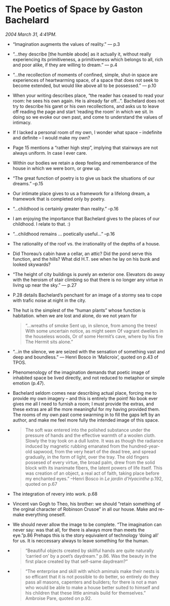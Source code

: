 The Poetics of Space by Gaston Bachelard
========================================

*2004 March 31, 4:41PM.*

* &#8220;Imagination augments the values of reality.&#8221; &#8212; p.3
* &#8220;&#8230;they describe [the humble abode] as it actually it, without really experiencing its primitiveness, a primitiveness which belongs to all, rich and poor alike, if they are willing to dream.&#8221; &#8212; p.4
* &#8220;&#8230;the recollection of moments of confined, simple, shut-in space are experiences of heartwarming space, of a space that does not seek to become extended, but would like above all to be possessed.&#8221; &#8212; p.10
* When your writing describes place, &#8220;the reader has ceased to read your room: he sees his own again. He is already far off&#8230;&#8221;. Bachelard does not try to describe his garet or his own recollections, and asks us to leave off reading the page and start &#8216;reading the room&#8217; in which we sit. In doing so we evoke our own past, and come to understand the values of intimacy.
* If I lacked a personal room of my own, I wonder what space &#8211; indefinite and definite &#8211; I would make my own?
* Page 15 mentions a &#8220;rather high step&#8221;, implying that stairways are not always uniform. In case I ever care.
* Within our bodies we retain a deep feeling and rememberance of the house in which we were born, or grew up.
* &#8220;The great function of poetry is to give us back the situations of our dreams.&#8221; &#8211;p.15
* Our intimate place gives to us a framework for a lifelong dream, a framework that is completed only by poetry.
* &#8220;&#8230;childhood is certainly greater than reality.&#8221; &#8211;p.16
* I am enjoying the importance that Bachelard gives to the places of our childhood. I relate to that. :)
* &#8220;&#8230;childhood remains &#8230; poetically useful&#8230;&#8221; &#8211;p.16
* The rationality of the roof vs. the irrationality of the depths of a house.
* Did Thoreau&#8217;s cabin have a cellar, an attic? Did the pond serve this function, and the hills? What did H.T. see when he lay on his bunk and looked skywards?
* &#8220;The height of city buildings is purely an exterior one. Elevators do away with the heroism of stair climbing so that there is no longer any virtue in living up near the sky.&#8221; &#8212; p.27
* P.28 details Bachelard&#8217;s penchant for an image of a stormy sea to cope with trafic noise at night in the city.
* The hut is the simplest of the &#8220;human plants&#8221; whose function is habitation. when we are lost and alone, do we not yearn for
    > &#8220;&#8230;wreaths of smoke
    > Sent up, in silence, from among the trees!
    > With some uncertain notice, as might seem
    > Of vagrant dwellers in the houseless woods,
    > Or of some Hermit&#8217;s cave, where by his fire
    > The Hermit sits alone.&#8221;

* <quote>&#8220;&#8230;in the silence, we are seized with the sensation of something vast and deep and boundless.&#8221;</quote> &#8212; Henri Bosco in &#8216;Malicroix&#8217;, quoted on p.43 of TPOS.
* Phenomenology of the imagination demands that poetic image of inhabited space be lived directly, and not reduced to metaphor or simple emotion (p.47).
* Bachelard seldom comes near describing actual place, forcing me to provide my own imagery &#8211; and this is entirely the point! No book ever gives me all I need to furnish a room; I must provide the extras, and these extras are all the more meaningful for my having provided them. The rooms of my own past come swarming in to fill the gaps left by an author, and make me feel more fully the intended image of this space.
* > The soft wax entered into the polished substance under the pressure of hands and the effective warmth of a woolen cloth. Slowly the tray took on a dull lustre. It was as though the radiance induced by magnetic rubbing emanated from the hundred-year-old sapwood, from the very heart of the dead tree, and spread gradually, in the form of light, over the tray. The old fingers possesed of every virtue, the broad palm, drew from the solid block with its inanimate fibers, the latent powers of life itself. This was creation of an object, a real act of faith, taking place before my enchanted eyes.&#8221; &#8211;Henri Bosco in _Le jardin d&#8217;Hyacinthe_ p.192, quoted on p.67

* The integration of revery into work. p.68
* Vincent van Gogh to Theo, his brother: we should &#8220;retain something of the orginal character of Robinson Crusoe&#8221; in all our house. Make and re-make everything oneself.
* We should never allow the image to be complete. &#8220;The imagination can never say: was that all, for there is always more than meets the eye.&#8221;p.86 Prehaps this is the story equivalent of technology &#8216;doing all&#8217; for us. It is neccessary always to leave something for the human.
* > &#8220;Beautiful objects created by skillful hands are quite naturally &#8216;carried 
on&#8217; by a poet&#8217;s daydream.&#8221; p.86. Was the beauty in the first place created by that self-same daydream?&#8221; 
* > &#8220;The enterprise and skill with which amimals make their nests is so efficant that it is not possible to do better, so entirely do they pass all masons, capenters and builders; for there is not a man who would be able to make a house better suited to himself and his children that these little animals build for themselves.&#8221; Ambroise Pare, quoted on p.92.
